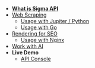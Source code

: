 <!-- docs/_sidebar.md -->
- [**What is Sigma API**](/getting_started)
- [Web Scraping](/web_scraping)
  - [Usage with Jupiter / Python](/jupiter_python)
  - [Usage with Go](/golang)
- [Rendering for SEO](/rendering_seo)
  - [Usage with Nginx](/usage_with_nginx)
- [Work with AI](/work_with_ai)
- **Live Demo**
  - [API Console](https://demo.sigmaapi.com/api/v1/)